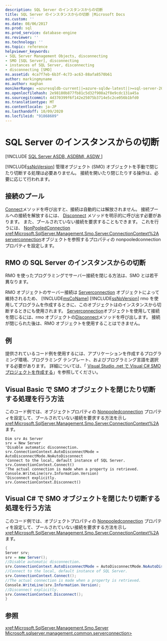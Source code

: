 ```yaml
---
description: SQL Server のインスタンスからの切断
title: SQL Server のインスタンスからの切断 |Microsoft Docs
ms.custom: ''
ms.date: 08/06/2017
ms.prod: sql
ms.prod_service: database-engine
ms.reviewer: ''
ms.technology: ''
ms.topic: reference
helpviewer_keywords:
- SQL Server Management Objects, disconnecting
- SMO [SQL Server], disconnecting
- instances of SQL Server, disconnecting
- disconnecting [SMO]
ms.assetid: 4ca7f7eb-6b3f-4c73-ac63-88afa8570b61
author: markingmyname
ms.author: maghan
monikerRange: =azuresqldb-current||=azure-sqldw-latest||>=sql-server-2016||=sqlallproducts-allversions||>=sql-server-linux-2017||=azuresqldb-mi-current
ms.openlocfilehash: 2e98180b877fb81c5d32f908a2f8e9cdc131a45a
ms.sourcegitcommit: 4d370399f6f142e25075b3714e5c2ce056b1bfd0
ms.translationtype: MT
ms.contentlocale: ja-JP
ms.lasthandoff: 10/09/2020
ms.locfileid: "91868609"
---
```

# <a name="disconnecting-from-an-instance-of-sql-server"></a>SQL Server のインスタンスからの切断
[!INCLUDE [SQL Server ASDB, ASDBMI, ASDW ](../../../includes/applies-to-version/sql-asdb-asdbmi-asa.md)]

  [!INCLUDE[ssNoVersion](../../../includes/ssnoversion-md.md)] 管理オブジェクト (SMO) オブジェクトを手動で閉じたり切断する処理は必要ありません。 接続を開いたり閉じたりする操作は、必要に応じて行われます。  
  
## <a name="connection-pooling"></a>接続のプール  
 [Connect](/previous-versions/sql/sql-server-2014/ms199449(v=sql.120))メソッドを呼び出すと、接続は自動的には解放されません。 接続プールへの接続を解放するには、 [Disconnect](/previous-versions/sql/sql-server-2014/ms199428(v=sql.120)) メソッドを明示的に呼び出す必要があります。 また、プールされていない接続を要求することもできます。 これを行うには、 [NonPooledConnection](/previous-versions/sql/sql-server-2014/ms214357(v=sql.120)) <xref:Microsoft.SqlServer.Management.Smo.Server.ConnectionContext%2A> [serverconnection](/previous-versions/sql/sql-server-2014/ms218641(v=sql.120))オブジェクトを参照するプロパティの nonpooledconnection プロパティを設定します。  
  
## <a name="disconnecting-from-an-instance-of-sql-server-for-rmo"></a>RMO の SQL Server のインスタンスからの切断  
 RMO を使ったプログラミングでサーバー接続を閉じる方法は、SMO とは若干異なります。  
  
 RMO オブジェクトのサーバー接続は [Serverconnection](/previous-versions/sql/sql-server-2014/ms218641(v=sql.120)) オブジェクトによって維持されるため、 [!INCLUDE[msCoName](../../../includes/msconame-md.md)] [!INCLUDE[ssNoVersion](../../../includes/ssnoversion-md.md)] rmo を使用してプログラムを作成するときに、このオブジェクトはのインスタンスから切断するときにも使用されます。 [Serverconnection](/previous-versions/sql/sql-server-2014/ms218641(v=sql.120))オブジェクトを使用して接続を閉じるには、rmo オブジェクトの[Disconnect](/previous-versions/sql/sql-server-2014/ms199428(v=sql.120))メソッドを呼び出します。 接続が閉じられた後は、RMO オブジェクトを使用することはできません。  
  
## <a name="example"></a>例  
提供されているコード例を使用するには、アプリケーションを作成するプログラミング環境、プログラミング テンプレート、およびプログラミング言語を選択する必要があります。 詳細については、「 [Visual Studio .net で Visual C&#35; SMO プロジェクトを作成する](../../../relational-databases/server-management-objects-smo/how-to-create-a-visual-csharp-smo-project-in-visual-studio-net.md)」を参照してください。  
 
  
## <a name="closing-and-disconnecting-an-smo-object-in-visual-basic"></a>Visual Basic で SMO オブジェクトを閉じたり切断する処理を行う方法  
 このコード例では、オブジェクトプロパティの [Nonpooledconnection](/previous-versions/sql/sql-server-2014/ms214357(v=sql.120)) プロパティを設定して、プールされていない接続を要求する方法を示し <xref:Microsoft.SqlServer.Management.Smo.Server.ConnectionContext%2A> ます。  
  
```VBNET
Dim srv As Server
srv = New Server
'Disable automatic disconnection.
srv.ConnectionContext.AutoDisconnectMode = AutoDisconnectMode.NoAutoDisconnect
'Connect to the local, default instance of SQL Server.
srv.ConnectionContext.Connect()
'The actual connection is made when a property is retrieved.
Console.WriteLine(srv.Information.Version)
'Disconnect explicitly.
srv.ConnectionContext.Disconnect()
```
  
## <a name="closing-and-disconnecting-an-smo-object-in-visual-c"></a>Visual C# で SMO オブジェクトを閉じたり切断する処理を行う方法  
 このコード例では、オブジェクトプロパティの [Nonpooledconnection](/previous-versions/sql/sql-server-2014/ms214357(v=sql.120)) プロパティを設定して、プールされていない接続を要求する方法を示し <xref:Microsoft.SqlServer.Management.Smo.Server.ConnectionContext%2A> ます。  
  
```csharp  
{   
Server srv;   
srv = new Server();   
//Disable automatic disconnection.   
srv.ConnectionContext.AutoDisconnectMode = AutoDisconnectMode.NoAutoDisconnect;   
//Connect to the local, default instance of SQL Server.   
srv.ConnectionContext.Connect();   
//The actual connection is made when a property is retrieved.   
Console.WriteLine(srv.Information.Version);   
//Disconnect explicitly.   
srv.ConnectionContext.Disconnect();  
}  
```  
  
## <a name="see-also"></a>参照  
 <xref:Microsoft.SqlServer.Management.Smo.Server>   
 [Microsoft.sqlserver.management.common.serverconnection>](/previous-versions/sql/sql-server-2014/ms218641(v=sql.120))  
  
